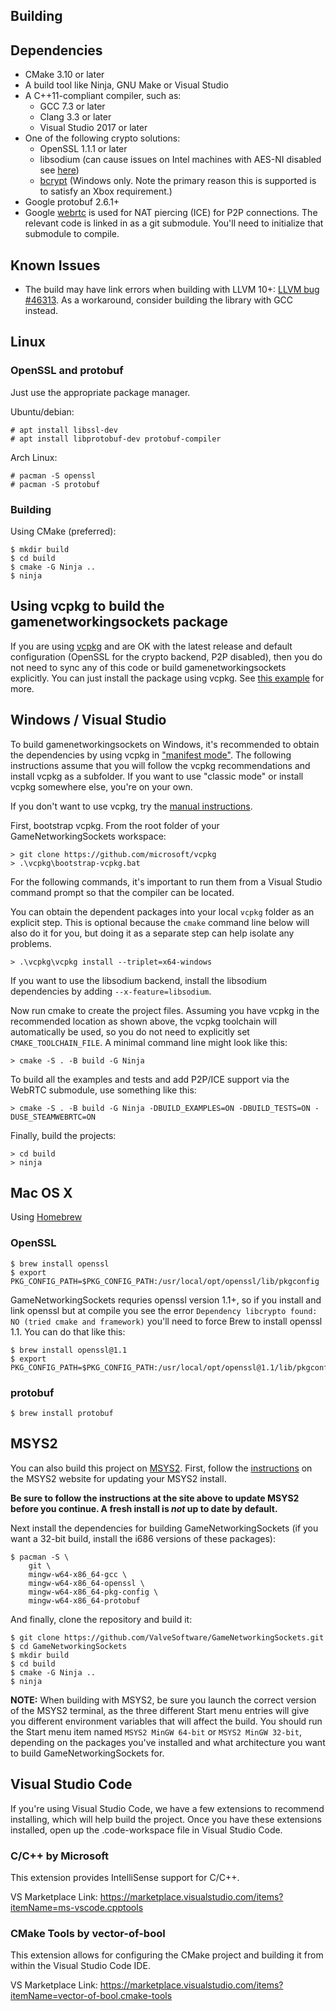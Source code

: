 Building
---

## Dependencies

* CMake 3.10 or later
* A build tool like Ninja, GNU Make or Visual Studio
* A C++11-compliant compiler, such as:
  * GCC 7.3 or later
  * Clang 3.3 or later
  * Visual Studio 2017 or later
* One of the following crypto solutions:
  * OpenSSL 1.1.1 or later
  * libsodium (can cause issues on Intel machines with AES-NI disabled see [here](https://github.com/ValveSoftware/GameNetworkingSockets/issues/243))
  * [bcrypt](https://docs.microsoft.com/en-us/windows/desktop/api/bcrypt/)
    (Windows only.  Note the primary reason this is supported is to satisfy
    an Xbox requirement.)
* Google protobuf 2.6.1+
* Google [webrtc](https://opensource.google/projects/webrtc) is used for
  NAT piercing (ICE) for P2P connections.  The relevant code is linked in as a
  git submodule.  You'll need to initialize that submodule to compile.

## Known Issues
* The build may have link errors when building with LLVM 10+:
  [LLVM bug #46313](https://bugs.llvm.org/show_bug.cgi?id=46313). As
  a workaround, consider building the library with GCC instead.

## Linux

### OpenSSL and protobuf

Just use the appropriate package manager.

Ubuntu/debian:

```
# apt install libssl-dev
# apt install libprotobuf-dev protobuf-compiler
```

Arch Linux:

```
# pacman -S openssl
# pacman -S protobuf
```

### Building

Using CMake (preferred):

```
$ mkdir build
$ cd build
$ cmake -G Ninja ..
$ ninja
```

## Using vcpkg to build the gamenetworkingsockets package

If you are using [vcpkg](https://github.com/microsoft/vcpkg/) and are OK with the latest release and default configuration (OpenSSL for the crypto backend, P2P disabled), then you do not need to sync any of this code or build gamenetworkingsockets explicitly.  You can just install the package using vcpkg.  See [this example](examples/vcpkg_example_chat/README.md)
for more.

## Windows / Visual Studio

To build gamenetworkingsockets on Windows, it's recommended to obtain the dependencies by using vcpkg in ["manifest mode"](https://learn.microsoft.com/en-us/vcpkg/concepts/manifest-mode).  The following instructions assume that you will follow the vcpkg recommendations and install vcpkg as a subfolder.  If you want to use "classic mode" or install vcpkg somewhere else, you're on your own.

If you don't want to use vcpkg, try the [manual instructions](BUILDING_WINDOWS_MANUAL.md).

First, bootstrap vcpkg.  From the root folder of your GameNetworkingSockets workspace:

```
> git clone https://github.com/microsoft/vcpkg
> .\vcpkg\bootstrap-vcpkg.bat
```

For the following commands, it's important to run them from a Visual Studio command prompt so that the compiler can be located.

You can obtain the dependent packages into your local `vcpkg` folder as an explicit step.  This is optional because the `cmake` command line below will also do it for you, but doing it as a separate step can help isolate any problems.

```
> .\vcpkg\vcpkg install --triplet=x64-windows
```

If you want to use the libsodium backend, install the libsodium dependencies by adding `--x-feature=libsodium`.

Now run cmake to create the project files.  Assuming you have vcpkg in the recommended location as shown above, the vcpkg toolchain will automatically be used, so you do not need to explicitly set `CMAKE_TOOLCHAIN_FILE`.  A minimal command line might look like this:

```
> cmake -S . -B build -G Ninja
```

To build all the examples and tests and add P2P/ICE support via the WebRTC submodule, use something like this:

```
> cmake -S . -B build -G Ninja -DBUILD_EXAMPLES=ON -DBUILD_TESTS=ON -DUSE_STEAMWEBRTC=ON
```

Finally, build the projects:

```
> cd build
> ninja
```

## Mac OS X

Using [Homebrew](https://brew.sh)

### OpenSSL

```
$ brew install openssl
$ export PKG_CONFIG_PATH=$PKG_CONFIG_PATH:/usr/local/opt/openssl/lib/pkgconfig
```
GameNetworkingSockets requries openssl version 1.1+, so if you install and link openssl but at compile you see the error ```Dependency libcrypto found: NO (tried cmake and framework)``` you'll need to force Brew to install openssl 1.1. You can do that like this:
```
$ brew install openssl@1.1
$ export PKG_CONFIG_PATH=$PKG_CONFIG_PATH:/usr/local/opt/openssl@1.1/lib/pkgconfig
```

### protobuf

```
$ brew install protobuf
```

## MSYS2

You can also build this project on [MSYS2](https://www.msys2.org). First,
follow the [instructions](https://www.msys2.org/wiki/MSYS2-installation) on the
MSYS2 website for updating your MSYS2 install.

**Be sure to follow the instructions at the site above to update MSYS2 before
you continue. A fresh install is *not* up to date by default.**

Next install the dependencies for building GameNetworkingSockets (if you want
a 32-bit build, install the i686 versions of these packages):

```
$ pacman -S \
    git \
    mingw-w64-x86_64-gcc \
    mingw-w64-x86_64-openssl \
    mingw-w64-x86_64-pkg-config \
    mingw-w64-x86_64-protobuf
```

And finally, clone the repository and build it:

```
$ git clone https://github.com/ValveSoftware/GameNetworkingSockets.git
$ cd GameNetworkingSockets
$ mkdir build
$ cd build
$ cmake -G Ninja ..
$ ninja
```

**NOTE:** When building with MSYS2, be sure you launch the correct version of
the MSYS2 terminal, as the three different Start menu entries will give you
different environment variables that will affect the build.  You should run the
Start menu item named `MSYS2 MinGW 64-bit` or `MSYS2 MinGW 32-bit`, depending
on the packages you've installed and what architecture you want to build
GameNetworkingSockets for.


## Visual Studio Code
If you're using Visual Studio Code, we have a few extensions to recommend
installing, which will help build the project. Once you have these extensions
installed, open up the .code-workspace file in Visual Studio Code.

### C/C++ by Microsoft
This extension provides IntelliSense support for C/C++.

VS Marketplace Link: https://marketplace.visualstudio.com/items?itemName=ms-vscode.cpptools

### CMake Tools by vector-of-bool
This extension allows for configuring the CMake project and building it from
within the Visual Studio Code IDE.

VS Marketplace Link: https://marketplace.visualstudio.com/items?itemName=vector-of-bool.cmake-tools
